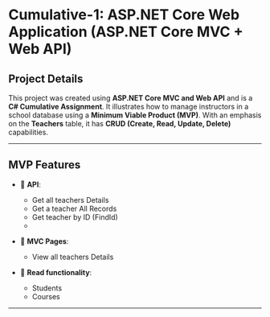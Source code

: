 # Cumulative-1: ASP.NET Core Web Application (ASP.NET Core MVC + Web API)

## Project Details

This project was created using **ASP.NET Core MVC and Web API** and is a **C# Cumulative Assignment**.
It illustrates how to manage instructors in a school database using a **Minimum Viable Product (MVP)**.
With an emphasis on the **Teachers** table, it has **CRUD (Create, Read, Update, Delete)** capabilities.

---

## MVP Features

- 🔹 **API**:
  - Get all teachers Details
  - Get a teacher All Records
  - Get teacher by ID (FindId)
  - 
- 🔹 **MVC Pages**:
  - View all teachers Details
 
- 🔹 **Read functionality**:
  - Students
  - Courses
---
